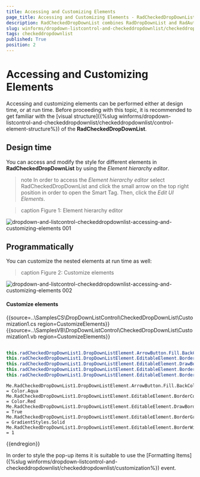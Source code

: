 ```yaml
---
title: Accessing and Customizing Elements
page_title: Accessing and Customizing Elements - RadCheckedDropDownList
description: RadCheckedDropDownList combines RadDropDownList and RadAutoCompleteBox in order to provide functionality to check items in the drop down area and tokenize them in the text area. 
slug: winforms/dropdown-listcontrol-and-checkeddropdownlist/checkeddropdownlist/accessing-and-customizing-elements
tags: checkeddropdownlist
published: True
position: 2
---
```


# Accessing and Customizing Elements
 
Accessing and customizing elements can be performed either at design time, or at run time. Before proceeding with this topic, it is recommended to get familiar with the [visual structure]({%slug winforms/dropdown-listcontrol-and-checkeddropdownlist/checkeddropdownlist/control-element-structure%}) of the __RadCheckedDropDownList__.
      

## Design time

You can access and modify the style for different elements in __RadCheckedDropDownList__ by using the *Element hierarchy editor*.

>note In order to access the *Element hierarchy editor* select RadCheckedDropDownList and click the small arrow on the top right position in order to open the Smart Tag. Then, click the *Edit UI Elements*.

>caption Figure 1: Element hierarchy editor

![dropdown-and-listcontrol-checkeddropdownlist-accessing-and-customizing-elements 001](images/dropdown-and-listcontrol-checkeddropdownlist-accessing-and-customizing-elements001.png)

## Programmatically

You can customize the nested elements at run time as well:

>caption Figure 2: Customize elements

![dropdown-and-listcontrol-checkeddropdownlist-accessing-and-customizing-elements 002](images/dropdown-and-listcontrol-checkeddropdownlist-accessing-and-customizing-elements002.png)

#### Customize elements 

{{source=..\SamplesCS\DropDownListControl\CheckedDropDownList\Customization1.cs region=CustomizeElements}} 
{{source=..\SamplesVB\DropDownListControl\CheckedDropDownList\Customization1.vb region=CustomizeElements}} 

````C#
            
this.radCheckedDropDownList1.DropDownListElement.ArrowButton.Fill.BackColor = Color.Aqua;
this.radCheckedDropDownList1.DropDownListElement.EditableElement.BorderColor  = Color.Red;
this.radCheckedDropDownList1.DropDownListElement.EditableElement.DrawBorder = true;
this.radCheckedDropDownList1.DropDownListElement.EditableElement.BorderGradientStyle = GradientStyles.Solid;
this.radCheckedDropDownList1.DropDownListElement.EditableElement.BorderWidth = 1;

````
````VB.NET
Me.RadCheckedDropDownList1.DropDownListElement.ArrowButton.Fill.BackColor = Color.Aqua
Me.RadCheckedDropDownList1.DropDownListElement.EditableElement.BorderColor = Color.Red
Me.RadCheckedDropDownList1.DropDownListElement.EditableElement.DrawBorder = True
Me.RadCheckedDropDownList1.DropDownListElement.EditableElement.BorderGradientStyle = GradientStyles.Solid
Me.RadCheckedDropDownList1.DropDownListElement.EditableElement.BorderWidth = 1

````

{{endregion}} 
 
In order to style the pop-up items it is suitable to use the [Formatting Items]({%slug winforms/dropdown-listcontrol-and-checkeddropdownlist/checkeddropdownlist/customization%}) event.
